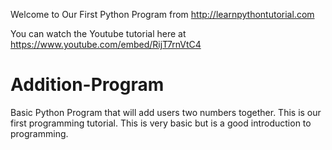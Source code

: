 Welcome to Our First Python Program from http://learnpythontutorial.com

You can watch the Youtube tutorial here at https://www.youtube.com/embed/RijT7rnVtC4

# Addition-Program
Basic Python Program that will add users two numbers together. This is our first programming tutorial. This is very basic but is a good introduction to programming.
